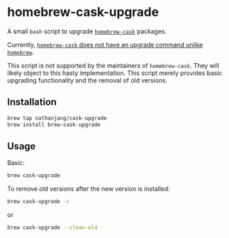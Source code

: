 homebrew-cask-upgrade
=====================
A small `bash` script to upgrade [`homebrew-cask`](https://github.com/caskroom/homebrew-cask) packages.

Currently, [`homebrew-cask` does not have an upgrade command unlike `homebrew`](https://github.com/caskroom/homebrew-cask/issues/4678).

This script is not supported by the maintainers of `homebrew-cask`.
They will likely object to this hasty implementation.
This script merely provides basic upgrading functionality and the removal of old versions.

Installation
------------
```bash
brew tap nathanjang/cask-upgrade
brew install brew-cask-upgrade
```

Usage
-----
Basic:
```bash
brew cask-upgrade
```

To remove old versions after the new version is installed:
```bash
brew cask-upgrade -c
```
or
```bash
brew cask-upgrade --clean-old
```
